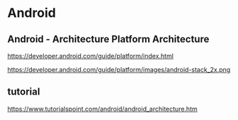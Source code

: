 # Android 


## Android - Architecture  Platform Architecture  

https://developer.android.com/guide/platform/index.html  


https://developer.android.com/guide/platform/images/android-stack_2x.png



## tutorial  



https://www.tutorialspoint.com/android/android_architecture.htm 



